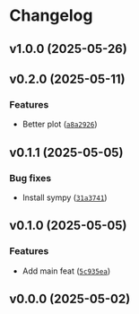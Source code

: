 # Changelog

## v1.0.0 (2025-05-26)

## v0.2.0 (2025-05-11)

### Features

- Better plot ([`a8a2926`](https://github.com/34j/jordan-form/commit/a8a292688277327ad0d8a84a405c3840a6375eb1))

## v0.1.1 (2025-05-05)

### Bug fixes

- Install sympy ([`31a3741`](https://github.com/34j/jordan-form/commit/31a374180a46fc9caa66123db15edbe56f2b1d02))

## v0.1.0 (2025-05-05)

### Features

- Add main feat ([`5c935ea`](https://github.com/34j/jordan-form/commit/5c935eaf7b97e5406d5c3f109809f9503cda6174))

## v0.0.0 (2025-05-02)
